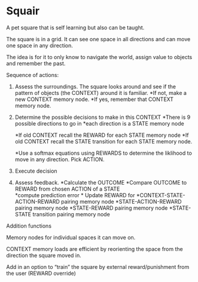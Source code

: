 # Squair

A pet square that is self learning but also can be taught.

The square is in a grid. It can see one space in all directions and can move one space in any direction.  

The idea is for it to only know to navigate the world, assign value to objects and remember the past. 

Sequence of actions:

1. Assess the surroundings. The square looks around and see if the pattern of objects (the CONTEXT) around it is familiar. 
    *If not, make a new CONTEXT memory node.
    *If yes, remember that CONTEXT memory node. 

2. Determine the possible decisions to make in this CONTEXT
    *There is 9 possible directions to go in
        *each direction is a STATE memory node
    
    *If old CONTEXT recall the REWARD for each STATE memory node
    *If old CONTEXT recall the STATE transition for each STATE memory node.

    *Use a softmax equations using REWARDS to determine the liklihood to move in any direction. Pick ACTION.

3. Execute decision

4. Assess feedback. 
        *Calculate the OUTCOME
        *Compare OUTCOME to REWARD from chosen ACTION of a STATE     
           *compute prediction error
        * Update REWARD for 
            *CONTEXT-STATE-ACTION-REWARD pairing memory node
            *STATE-ACTION-REWARD pairing memory node
            *STATE-REWARD pairing memory node
            *STATE-STATE transition pairing memory node


Addition functions

Memory nodes for individual spaces it can move on. 

CONTEXT memory loads are efficient by reorienting the space from the direction the square moved in. 

Add in an option to “train” the square by external reward/punishment from the user (REWARD override)
